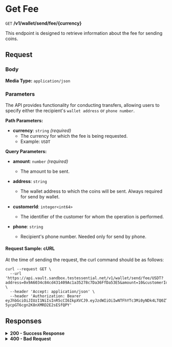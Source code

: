 # Get Fee

`GET` **/v1/wallet/send/fee/{currency}**

This endpoint is designed to retrieve information about the fee for sending coins.

## Request

### Body

**Media Type:** `application/json`

### Parameters

The API provides functionality for conducting transfers, allowing users to specify either the recipient's `wallet address` or `phone number`.

**Path Parameters:**

- **currency**: `string` *(required)*
  - The currency for which the fee is being requested.
  - Example: `USDT`

**Query Parameters:**

- **amount**: `number` *(required)*
  - The amount to be sent.

- **address**: `string`
  - The wallet address to which the coins will be sent. Always required for send by wallet.

- **customerId**: `integer<int64>`
  - The identifier of the customer for whom the operation is performed.

- **phone**: `string`
  - Recipient's phone number. Needed only for send by phone.


#### **Request Sample: cURL**

At the time of sending the request, the curl command should be as follows:

```curl cURL
curl --request GET \
  --url 'https://api.vault.sandbox.testessential.net/v1/wallet/send/fee/USDT?address=0x9A6034c84cd431409Ac1a35278c7Da36FfDa53E5&amount=10&customerId=74' \
  --header 'Accept: application/json' \
  --header 'Authorization: Bearer eyJhbGciOiJIUzI1NiIsInR5cCI6IkpXVCJ9.eyJzdWIiOiIwNTFhYTc3Mi0yNDk4LTQ0ZTEtODdmYi0zYzNhZDdlMTY1ODgiLCJleHAiOjE3MDk4ODY0MDMsImlhdCI6MTcwOTgwMDAwM30.P81xYvVSC8HhpY-5ycpGT6cgn2K8nXMRD2E2sESfQPY'
```

## Responses

<details>
<summary><strong>200 - Success Response</strong></summary>
  
The response status code indicates that the request was successfully processed.
  
**Media type:** `application/json`
  
- **fee**: `integer`
  - The value of the transaction fee.

- **sourceCurrency**: `string`
  - The currency in which the fee is specified.

- **transactionType**: `string`
  - The type of the transaction.

- **transactionAvailability**: `boolean`
  - A flag indicating the availability of the transaction.
  - **Default:** `true`
  
   **Responses example**
```json
{
  "fee": 26.733816,
  "sourceCurrency": "USDT",
  "transactionType": "EXTERNAL",
  "transactionAvailability": false
}
```
</details>


<details>
<summary><strong>400 - Bad Request</strong></summary>

The response status code indicates that the requested page was not found on the server.
  
- **Media type:** `application/json`
  
  

- **message:** string
  - Message displayed to the user.

- **field:** string
  - Specifies the field in the request that caused the error.

- **errorId:** integer
  - Identifier of the error.

- **systemId:** string
  - Identifier of the component.

- **originalMessage:** string
  - The original error message.

- **errorStackTrace:** string
  - The place where the error occurred in the code.

- **data:** object
  - Additional data related to the error, structured as key-value pairs.
    - **additionalProp1:** object
    - **additionalProp2:** object
    - **additionalProp3:** object

- **error:** string
  - Identifier of the error.

    
**Responses example**

```json
{
  "error": "COMMON",
  "errorId": 0,
  "message": "Sorry for inconvenience. We're fixing the issue. If you have urgent questions, contact support",
  "systemId": "core"
}
```

</details>
